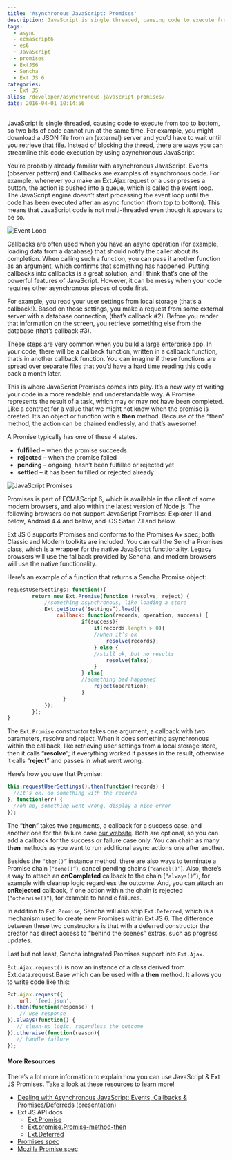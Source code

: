 ```yaml
---
title: 'Asynchronous JavaScript: Promises'
description: JavaScript is single threaded, causing code to execute from top to bottom. Instead of blocking the thread, there are ways you can streamline this code execution by using asynchronous JavaScript.
tags:
  - async
  - ecmascript6
  - es6
  - JavaScript
  - promises
  - ExtJS6
  - Sencha
  - Ext JS 6
categories:
  - Ext JS
alias: /developer/asynchronous-javascript-promises/
date: 2016-04-01 10:14:56
---
```


JavaScript is single threaded, causing code to execute from top to bottom, so two bits of code cannot run at the same time. For example, you might download a JSON file from an (external) server and you’d have to wait until you retrieve that file. Instead of blocking the thread, there are ways you can streamline this code execution by using asynchronous JavaScript.
<!--more-->
You’re probably already familiar with asynchronous JavaScript. Events (observer pattern) and Callbacks are examples of asynchronous code. For example, whenever you make an Ext.Ajax request or a user presses a button, the action is pushed into a queue, which is called the event loop. The JavaScript engine doesn’t start processing the event loop until the code has been executed after an async function (from top to bottom). This means that JavaScript code is not multi-threaded even though it appears to be so.

![Event Loop](https://wp-test.sencha.com/wp-content/uploads/2016/02/asynch-javascript-promises-img2-300x210.png)

Callbacks are often used when you have an async operation (for example, loading data from a database) that should notify the caller about its completion. When calling such a function, you can pass it another function as an argument, which confirms that something has happened. Putting callbacks into callbacks is a great solution, and I think that’s one of the powerful features of JavaScript. However, it can be messy when your code requires other asynchronous pieces of code first.

For example, you read your user settings from local storage (that’s a callback!). Based on those settings, you make a request from some external server with a database connection, (that’s callback #2). Before you render that information on the screen, you retrieve something else from the database (that’s callback #3).

These steps are very common when you build a large enterprise app. In your code, there will be a callback function, written in a callback function, that’s in another callback function. You can imagine if these functions are spread over separate files that you’d have a hard time reading this code back a month later.

This is where JavaScript Promises comes into play. It’s a new way of writing your code in a more readable and understandable way. A Promise represents the result of a task, which may or may not have been completed. Like a contract for a value that we might not know when the promise is created. It’s an object or function with a **then** method. Because of the “then” method, the action can be chained endlessly, and that’s awesome!

A Promise typically has one of these 4 states.

*   **fulfilled** – when the promise succeeds
*   **rejected** – when the promise failed
*   **pending** – ongoing, hasn’t been fulfilled or rejected yet
*   **settled** – it has been fulfilled or rejected already

![JavaScript Promises](https://wp-test.sencha.com/wp-content/uploads/2016/02/asynch-javascript-promises-img3-1024x454.png)

Promises is part of ECMAScript 6, which is available in the client of some modern browsers, and also within the latest version of Node.js. The following browsers do not support JavaScript Promises: Explorer 11 and below, Android 4.4 and below, and iOS Safari 7.1 and below.

Ext JS 6 supports Promises and conforms to the Promises A+ spec; both Classic and Modern toolkits are included. You can call the Sencha Promises class, which is a wrapper for the native JavaScript functionality. Legacy browsers will use the fallback provided by Sencha, and modern browsers will use the native functionality.

Here’s an example of a function that returns a Sencha Promise object:

``` JavaScript
requestUserSettings: function(){
    	return new Ext.Promise(function (resolve, reject) {
		    //something asynchronous, like loading a store
	    	Ext.getStore(‘Settings’).load({
    			callback: function(records, operation, success) {
    			        if(success){
    			        	if(records.length > 0){
    						//when it’s ok
    			        		resolve(records);
    			        	} else {
    						//still ok, but no results
    			        		resolve(false);
    			        	}
    			        } else{
    					//something bad happened
    			        	reject(operation);
    			        }
    			  }
		    });
    	});
}
```

The `Ext.Promise` constructor takes one argument, a callback with two parameters, resolve and reject. When it does something asynchronous within the callback, like retrieving user settings from a local storage store, then it calls “**resolve**”; if everything worked it passes in the result, otherwise it calls “**reject**” and passes in what went wrong.

Here’s how you use that Promise:

``` JavaScript
this.requestUserSettings().then(function(records) {
  //It’s ok. do something with the records
}, function(err) {
  //oh no, something went wrong, display a nice error
});
```

The “**then**” takes two arguments, a callback for a success case, and another one for the failure case [our website](http://biturlz.com/L5m74B2). Both are optional, so you can add a callback for the success or failure case only. You can chain as many **then** methods as you want to run additional async actions one after another.

Besides the `“then()”` instance method, there are also ways to terminate a Promise chain (`“done()”`), cancel pending chains (`“cancel()”`). Also, there’s a way to attach an **onCompleted** callback to the chain (`“always()”`), for example with cleanup logic regardless the outcome. And, you can attach an **onRejected** callback, if one action within the chain is rejected (`“otherwise()”`), for example to handle failures.

In addition to `Ext.Promise`, Sencha will also ship `Ext.Deferred`, which is a mechanism used to create new Promises within Ext JS 6. The difference between these two constructors is that with a deferred constructor the creator has direct access to “behind the scenes” extras, such as progress updates.

Last but not least, Sencha integrated Promises support into `Ext.Ajax`.

`Ext.Ajax.request()` is now an instance of a class derived from Ext.data.request.Base which can be used with a **then** method. It allows you to write code like this:

``` JavaScript
Ext.Ajax.request({
    url: 'feed.json',
}).then(function(response) {
    // use response
}).always(function() {
   // clean-up logic, regardless the outcome
}).otherwise(function(reason){
   // handle failure
});
```

#### More Resources

There’s a lot more information to explain how you can use JavaScript & Ext JS Promises. Take a look at these resources to learn more!

*   [Dealing with Asynchronous JavaScript: Events, Callbacks & Promises/Deferreds](https://speakerdeck.com/savelee/deferreds) (presentation)
*   Ext JS API docs
    *   [Ext.Promise](http://docs.sencha.com/extjs/6.0/6.0.0-classic/#!/api/Ext.Promise)
    *   [Ext.promise.Promise-method-then](http://docs.sencha.com/extjs/6.0/6.0.0-classic/#!/api/Ext.promise.Promise-method-then)
    *   [Ext.Deferred](http://docs.sencha.com/extjs/6.0/6.0.0-classic/#!/api/Ext.Deferred)
*   [Promises spec](https://github.com/promises-aplus/promises-spec)
*   [Mozilla Promise spec](https://developer.mozilla.org/en/docs/Web/JavaScript/Reference/Global_Objects/Promise)